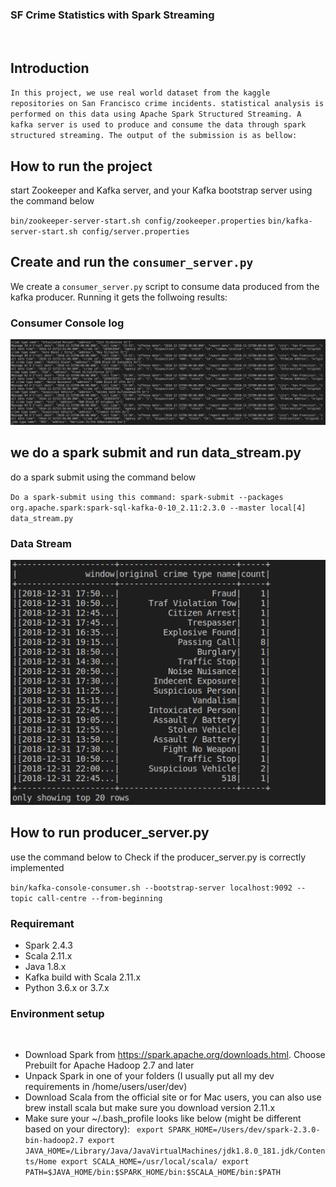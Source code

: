 ### SF Crime Statistics with Spark Streaming
​
## Introduction

`In this project, we use real world dataset from the kaggle repositories on San Francisco crime incidents. statistical analysis is performed on this data using Apache Spark Structured Streaming. A kafka server is used to produce and consume the data through spark structured streaming. The output of the submission is as bellow: `

## How to run the project

start Zookeeper and Kafka server, and your Kafka bootstrap server using the command below

`bin/zookeeper-server-start.sh config/zookeeper.properties`
`bin/kafka-server-start.sh config/server.properties`


## Create and run the `consumer_server.py`

We create a `consumer_server.py` script to consume data produced from the kafka producer. Running it gets the follwoing results: 

### Consumer Console log
![results](./images/consumer_server.png)

## we do a spark submit and run data_stream.py

do a spark submit using the command below

`Do a spark-submit using this command: spark-submit --packages org.apache.spark:spark-sql-kafka-0-10_2.11:2.3.0 --master local[4] data_stream.py`

### Data Stream
![result](./images/data_stream.png)

## How to run producer_server.py

use the command below to Check if the producer_server.py is correctly implemented 

`bin/kafka-console-consumer.sh --bootstrap-server localhost:9092 --topic call-centre --from-beginning`

### Requiremant

- Spark 2.4.3
- Scala 2.11.x
- Java 1.8.x
- Kafka build with Scala 2.11.x
- Python 3.6.x or 3.7.x

### Environment setup
​
- Download Spark from https://spark.apache.org/downloads.html. Choose Prebuilt for Apache Hadoop 2.7 and later
- Unpack Spark in one of your folders (I usually put all my dev requirements in /home/users/user/dev)
- Download Scala from the official site or for Mac users, you can also use brew install scala but make sure you download version 2.11.x
- Make sure your ~/.bash_profile looks like below (might be different based on your directory):
​
` export SPARK_HOME=/Users/dev/spark-2.3.0-bin-hadoop2.7
 export JAVA_HOME=/Library/Java/JavaVirtualMachines/jdk1.8.0_181.jdk/Contents/Home
 export SCALA_HOME=/usr/local/scala/
 export PATH=$JAVA_HOME/bin:$SPARK_HOME/bin:$SCALA_HOME/bin:$PATH`



